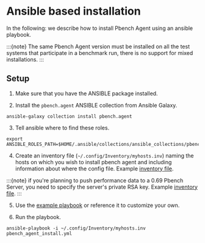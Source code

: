 # Ansible based installation

In the following: we describe how to install Pbench Agent using an ansible playbook.

:::{note}
The same Pbench Agent version must be installed on all the test systems that participate in a benchmark run, there is no support for mixed installations.
:::

## Setup

1. Make sure that you have the ANSIBLE package installed.

2. Install the `pbench.agent` ANSIBLE collection from Ansible Galaxy.

 ```console
 ansible-galaxy collection install pbench.agent
 ```

3. Tell ansible where to find these roles.

 ```console
 export ANSIBLE_ROLES_PATH=$HOME/.ansible/collections/ansible_collections/pbench/agent/roles:$ANSIBLE_ROLES_PATH
 ```

4. Create an inventory file (`~/.config/Inventory/myhosts.inv`) naming the hosts on which you wish to install pbench agent and including information about where the config file. Example [inventory file](assets/myhosts.inv).

:::{note}
if you're planning to push performance data to a 0.69 Pbench Server, you need to specify the server's private RSA key. Example [inventory file](assets/0.69_myhosts.inv).
:::

5. Use the [example playbook](https://github.com/distributed-system-analysis/pbench/blob/main/agent/ansible/playbooks/pbench_agent_install.yml) or reference it to customize your own.

6. Run the playbook.

 ```console
 ansible-playbook -i ~/.config/Inventory/myhosts.inv pbench_agent_install.yml
 ```
